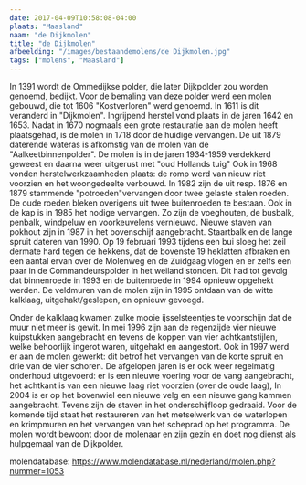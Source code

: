 ```yaml
---
date: 2017-04-09T10:58:08-04:00
plaats: "Maasland"
naam: "de Dijkmolen"
title: "de Dijkmolen"
afbeelding: "/images/bestaandemolens/de Dijkmolen.jpg"
tags: ["molens", "Maasland"]
---
```


In 1391 wordt de Ommedijkse polder, die later Dijkpolder zou worden
genoemd, bedijkt. Voor de bemaling van deze polder werd een molen
gebouwd, die tot 1606 "Kostverloren" werd genoemd. In 1611 is dit
veranderd in "Dijkmolen". Ingrijpend herstel vond plaats in de jaren
1642 en 1653. Nadat in 1670 nogmaals een grote restauratie aan de molen
heeft plaatsgehad, is de molen in 1718 door de huidige vervangen. De uit
1879 daterende wateras is afkomstig van de molen van de
"Aalkeetbinnenpolder". De molen is in de jaren 1934-1959 verdekkerd
geweest en daarna weer uitgerust met "oud Hollands tuig" Ook in 1968
vonden herstelwerkzaamheden plaats: de romp werd van nieuw riet voorzien
en het woongedeelte verbouwd. In 1982 zijn de uit resp. 1876 en 1879
stammende "potroeden"vervangen door twee gelaste stalen roeden. De oude
roeden bleken overigens uit twee buitenroeden te bestaan. Ook in de kap
is in 1985 het nodige vervangen. Zo zijn de voeghouten, de busbalk,
penbalk, windpeluw en voorkeuvelens vernieuwd. Nieuwe staven van pokhout
zijn in 1987 in het bovenschijf aangebracht. Staartbalk en de lange
spruit dateren van 1990. Op 19 februari 1993 tijdens een bui sloeg het
zeil dermate hard tegen de hekkens, dat de bovenste 19 heklatten
afbraken en een aantal ervan over de  Molenweg en de Zuidgaag vlogen  en
er zelfs een paar in de Commandeurspolder in het weiland stonden. Dit
had tot gevolg dat binnenroede in 1993 en de buitenroede in 1994 opnieuw
opgehekt werden. De veldmuren van de molen zijn in 1995 ontdaan van de
witte kalklaag, uitgehakt/geslepen, en opnieuw gevoegd.

Onder de kalklaag kwamen zulke mooie ijsselsteentjes te voorschijn dat
de muur niet meer is gewit. In mei 1996 zijn aan de regenzijde vier
nieuwe kuipstukken aangebracht en tevens de koppen van vier
achtkantstijlen, welke behoorlijk ingerot waren, uitgehakt en
aangestort. Ook in 1997 werd er aan de molen gewerkt: dit betrof het
vervangen van de korte spruit en drie van de vier schoren. De afgelopen
jaren is er ook weer regelmatig onderhoud uitgevoerd: er is een nieuwe
voering voor de vang aangebracht, het achtkant is van een nieuwe laag
riet voorzien (over de oude laag),  In 2004 is er op het bovenwiel een
nieuwe velg en een nieuwe gang kammen aangebracht. Tevens zijn de staven
in het onderschijfloop gedraaid. Voor de komende tijd staat het
restaureren van het metselwerk van de waterlopen en krimpmuren en het
vervangen van het scheprad op het programma. De molen wordt bewoont door
de molenaar en zijn gezin en doet nog dienst als hulpgemaal van de
Dijkpolder.

molendatabase: https://www.molendatabase.nl/nederland/molen.php?nummer=1053